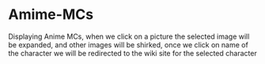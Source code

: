 # Amime-MCs

Displaying Anime MCs, when we click on a picture the selected image will be expanded, and other images will be shirked, once we click on name of the character we will be redirected to the wiki site for the selected character
